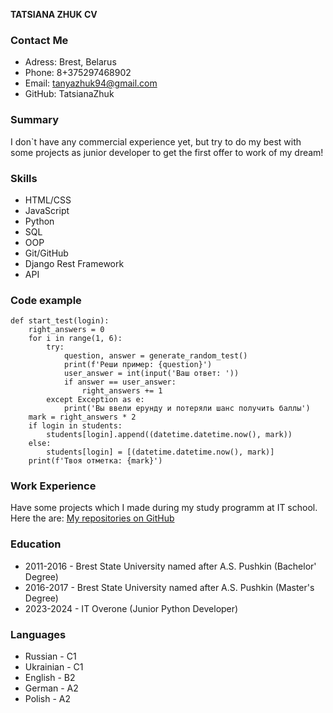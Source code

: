 **TATSIANA ZHUK CV**

### Contact Me

* Adress: Brest, Belarus
* Phone: 8+375297468902
* Email: tanyazhuk94@gmail.com
* GitHub: TatsianaZhuk

### Summary

I don`t have any commercial experience yet, but try to do my best with some projects as junior developer to get the first offer to work of my dream!

### Skills

* HTML/CSS
* JavaScript
* Python
* SQL
* OOP
* Git/GitHub
* Django Rest Framework
* API

### Code example
```
def start_test(login):
    right_answers = 0
    for i in range(1, 6):
        try:
            question, answer = generate_random_test()
            print(f'Реши пример: {question}')
            user_answer = int(input('Ваш ответ: '))
            if answer == user_answer:
                right_answers += 1
        except Exception as e:
            print('Вы ввели ерунду и потеряли шанс получить баллы')
    mark = right_answers * 2
    if login in students:
        students[login].append((datetime.datetime.now(), mark))
    else:
        students[login] = [(datetime.datetime.now(), mark)]
    print(f'Твоя отметка: {mark}') 
```
    
### Work Experience

Have some projects which I made during my study programm at IT school. Here the are:
[My repositories on GitHub](https://github.com/TatsianaZhuk?tab=repositories)

### Education

* 2011-2016 - Brest State University named after A.S. Pushkin (Bachelor' Degree)
* 2016-2017 - Brest State University named after A.S. Pushkin (Master's Degree)
* 2023-2024 - IT Overone (Junior Python Developer)

### Languages

* Russian - C1
* Ukrainian - C1
* English - B2
* German - A2
* Polish - A2 